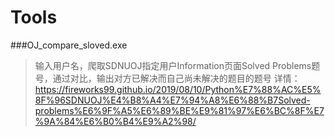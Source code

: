 # Tools
###OJ_compare_sloved.exe
>输入用户名，爬取SDNUOJ指定用户Information页面Solved Problems题号，通过对比，输出对方已解决而自己尚未解决的题目的题号
>详情：https://fireworks99.github.io/2019/08/10/Python%E7%88%AC%E5%8F%96SDNUOJ%E4%B8%A4%E7%94%A8%E6%88%B7Solved-problems%E6%9F%A5%E6%89%BE%E9%81%97%E6%BC%8F%E7%9A%84%E6%B0%B4%E9%A2%98/
